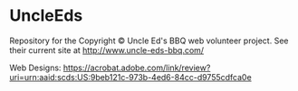 # UncleEds
Repository for the ​Copyright © Uncle Ed's BBQ web volunteer project.
See their current site at http://www.uncle-eds-bbq.com/ 

Web Designs:
https://acrobat.adobe.com/link/review?uri=urn:aaid:scds:US:9beb121c-973b-4ed6-84cc-d9755cdfca0e
